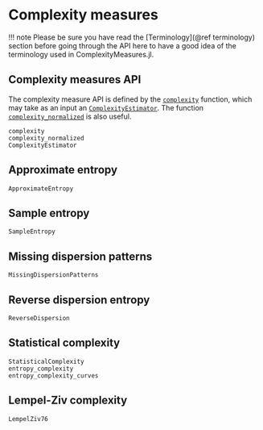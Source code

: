 # Complexity measures

!!! note
    Please be sure you have read the [Terminology](@ref terminology) section before going through the API here to have a good idea of the terminology used in ComplexityMeasures.jl.

## Complexity measures API

The complexity measure API is defined by the [`complexity`](@ref) function, which may take as an input an [`ComplexityEstimator`](@ref). The function [`complexity_normalized`](@ref) is also useful.

```@docs
complexity
complexity_normalized
ComplexityEstimator
```

## Approximate entropy

```@docs
ApproximateEntropy
```

## Sample entropy

```@docs
SampleEntropy
```

## Missing dispersion patterns

```@docs
MissingDispersionPatterns
```

## Reverse dispersion entropy

```@docs
ReverseDispersion
```

## Statistical complexity

```@docs
StatisticalComplexity
entropy_complexity
entropy_complexity_curves
```

## Lempel-Ziv complexity

```@docs
LempelZiv76
```
